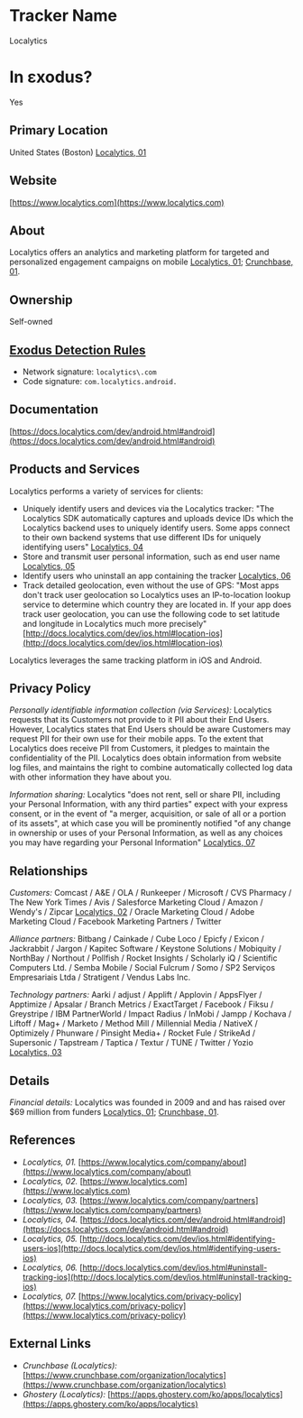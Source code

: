 # Tracker Name
Localytics

# In εxodus?
Yes

## Primary Location
United States (Boston) [Localytics, 01](https://www.localytics.com/company/about)

## Website
[https://www.localytics.com](https://www.localytics.com)

## About
Localytics offers an analytics and marketing platform for targeted and personalized engagement campaigns on mobile [Localytics, 01](https://www.localytics.com/company/about); [Crunchbase, 01](https://www.crunchbase.com/organization/localytics).

## Ownership
Self-owned

## [Exodus Detection Rules](https://exodus-privacy.eu.org)
*   Network signature: `localytics\.com`
*   Code signature: `com.localytics.android.`

## Documentation
[https://docs.localytics.com/dev/android.html#android](https://docs.localytics.com/dev/android.html#android)

## Products and Services
Localytics performs a variety of services for clients:  

* Uniquely identify users and devices via the Localytics tracker: "The Localytics SDK automatically captures and uploads device IDs which the Localytics backend uses to uniquely identify users. Some apps connect to their own backend systems that use different IDs for uniquely identifying users" [Localytics, 04](https://docs.localytics.com/dev/android.html#android)  
* Store and transmit user personal information, such as end user name [Localytics, 05](http://docs.localytics.com/dev/ios.html#identifying-users-ios)  
* Identify users who uninstall an app containing the tracker [Localytics, 06](http://docs.localytics.com/dev/ios.html#uninstall-tracking-ios)
* Track detailed geolocation, even without the use of GPS: "Most apps don't track user geolocation so Localytics uses an IP-to-location lookup service to determine which country they are located in. If your app does track user geolocation, you can use the following code to set latitude and longitude in Localytics much more precisely" [http://docs.localytics.com/dev/ios.html#location-ios](http://docs.localytics.com/dev/ios.html#location-ios)

Localytics leverages the same tracking platform in iOS and Android.

## Privacy Policy

_Personally identifiable information collection (via Services):_ Localytics requests that its Customers not provide to it PII about their End Users. However, Localytics states that End Users should be aware Customers may request PII for their own use for their mobile apps. To the extent that Localytics does receive PII from Customers, it pledges to maintain the confidentiality of the PII. Localytics does obtain information from website log files, and maintains the right to combine automatically collected log data with other information they have about you.

_Information sharing:_ Localytics "does not rent, sell or share PII, including your Personal Information, with any third parties" expect with your express consent, or in the event of "a merger, acquisition, or sale of all or a portion of its assets", at which case you will be prominently notified "of any change in ownership or uses of your Personal Information, as well as any choices you may have regarding your Personal Information" [Localytics, 07](https://www.localytics.com/privacy-policy)

## Relationships
_Customers:_ Comcast / A&E / OLA / Runkeeper / Microsoft / CVS Pharmacy / The New York Times / Avis / Salesforce Marketing Cloud / Amazon / Wendy's / Zipcar [Localytics, 02](https://www.localytics.com) / Oracle Marketing Cloud / Adobe Marketing Cloud / Facebook Marketing Partners / Twitter

_Alliance partners:_ Bitbang / Cainkade / Cube Loco / Epicfy / Exicon / Jackrabbit / Jargon / Kapitec Software / Keystone Solutions / Mobiquity / NorthBay / Northout / Pollfish / Rocket Insights / Scholarly iQ / Scientific Computers Ltd. / Semba  Mobile / Social Fulcrum / Somo / SP2 Serviços Empresariais Ltda / Stratigent / Vendus Labs Inc.

_Technology partners:_ Aarki / adjust / Applift / Applovin / AppsFlyer / Apptimize / Apsalar / Branch Metrics / ExactTarget / Facebook / Fiksu / Greystripe / IBM PartnerWorld / Impact Radius / InMobi / Jampp / Kochava / Liftoff / Mag+ / Marketo / Method Mill / Millennial Media / NativeX / Optimizely / Phunware / Pinsight Media+ / Rocket Fule / StrikeAd / Supersonic / Tapstream / Taptica / Textur / TUNE / Twitter / Yozio [Localytics, 03](https://www.localytics.com/company/partners)

## Details
_Financial details:_ Localytics was founded in 2009 and and has raised over $69 million from funders [Localytics, 01](https://www.localytics.com/company/about); [Crunchbase, 01](https://www.crunchbase.com/organization/localytics).

## References
* _Localytics, 01._ [https://www.localytics.com/company/about](https://www.localytics.com/company/about)  
* _Localytics, 02._ [https://www.localytics.com](https://www.localytics.com)  
* _Localytics, 03._ [https://www.localytics.com/company/partners](https://www.localytics.com/company/partners)  
* _Localytics, 04._ [https://docs.localytics.com/dev/android.html#android](https://docs.localytics.com/dev/android.html#android)  
* _Localytics, 05._ [http://docs.localytics.com/dev/ios.html#identifying-users-ios](http://docs.localytics.com/dev/ios.html#identifying-users-ios)  
* _Localytics, 06._ [http://docs.localytics.com/dev/ios.html#uninstall-tracking-ios](http://docs.localytics.com/dev/ios.html#uninstall-tracking-ios)  
* _Localytics, 07._ [https://www.localytics.com/privacy-policy](https://www.localytics.com/privacy-policy](https://www.localytics.com/privacy-policy)

## External Links
* _Crunchbase (Localytics):_ [https://www.crunchbase.com/organization/localytics](https://www.crunchbase.com/organization/localytics)  
* _Ghostery (Localytics):_ [https://apps.ghostery.com/ko/apps/localytics](https://apps.ghostery.com/ko/apps/localytics)
